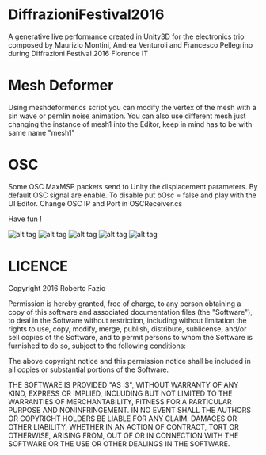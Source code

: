 # DiffrazioniFestival2016

A generative live performance created in Unity3D for the electronics trio composed by Maurizio Montini, Andrea Venturoli and Francesco Pellegrino during Diffrazioni Festival 2016 Florence IT

# Mesh Deformer

Using meshdeformer.cs script you can modify the vertex of the mesh with a sin wave or pernlin noise animation.
You can also use different mesh just changing the instance of mesh1 into the Editor, keep in mind has to be with same name "mesh1"

# OSC

Some OSC MaxMSP packets send to Unity the displacement parameters. 
By default OSC signal are enable. To disable put bOsc = false and play with the UI Editor.
Change OSC IP and Port in OSCReceiver.cs 

Have fun !

![alt tag](https://dl.dropboxusercontent.com/u/10907181/githubimages/1.jpg)
![alt tag](https://dl.dropboxusercontent.com/u/10907181/githubimages/2.jpg)
![alt tag](https://dl.dropboxusercontent.com/u/10907181/githubimages/3.jpg)
![alt tag](https://dl.dropboxusercontent.com/u/10907181/githubimages/4.jpg)
![alt tag](https://dl.dropboxusercontent.com/u/10907181/githubimages/5.jpg)

# LICENCE

Copyright 2016 Roberto Fazio

Permission is hereby granted, free of charge, to any person obtaining a copy of this software and associated documentation files (the "Software"), to deal in the Software without restriction, including without limitation the rights to use, copy, modify, merge, publish, distribute, sublicense, and/or sell copies of the Software, and to permit persons to whom the Software is furnished to do so, subject to the following conditions:

The above copyright notice and this permission notice shall be included in all copies or substantial portions of the Software.

THE SOFTWARE IS PROVIDED "AS IS", WITHOUT WARRANTY OF ANY KIND, EXPRESS OR IMPLIED, INCLUDING BUT NOT LIMITED TO THE WARRANTIES OF MERCHANTABILITY, FITNESS FOR A PARTICULAR PURPOSE AND NONINFRINGEMENT. IN NO EVENT SHALL THE AUTHORS OR COPYRIGHT HOLDERS BE LIABLE FOR ANY CLAIM, DAMAGES OR OTHER LIABILITY, WHETHER IN AN ACTION OF CONTRACT, TORT OR OTHERWISE, ARISING FROM, OUT OF OR IN CONNECTION WITH THE SOFTWARE OR THE USE OR OTHER DEALINGS IN THE SOFTWARE.
